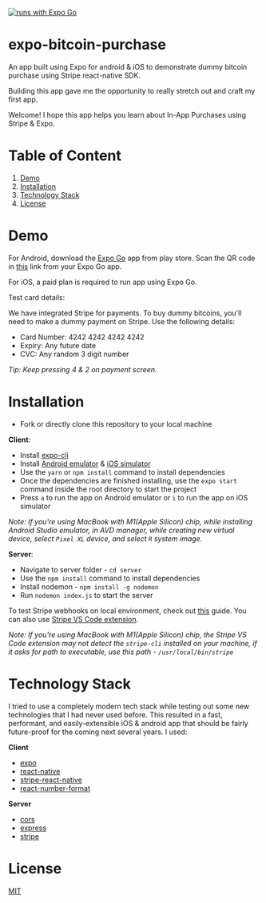 [![runs with Expo Go](https://img.shields.io/badge/Runs%20with%20Expo%20Go-000.svg?style=flat-square&logo=EXPO&labelColor=f3f3f3&logoColor=000)](https://expo.dev/@minith/expo-bitcoin-purchase)

# expo-bitcoin-purchase

An app built using Expo for android & iOS to demonstrate dummy bitcoin purchase using Stripe react-native SDK.

Building this app gave me the opportunity to really stretch out and craft my first app.

Welcome! I hope this app helps you learn about In-App Purchases using Stripe & Expo.

# Table of Content

1. [Demo](#demo)
2. [Installation](#installation)
3. [Technology Stack](#technology-stack)
4. [License](#license)

# Demo

For Android, download the [Expo Go](https://play.google.com/store/apps/details?id=host.exp.exponent) app from play store. Scan the QR code in [this](https://expo.dev/@minith/expo-bitcoin-purchase) link from your Expo Go app.

For iOS, a paid plan is required to run app using Expo Go.

Test card details:

We have integrated Stripe for payments. To buy dummy bitcoins, you'll need to make a dummy payment on Stripe. Use the following details:

- Card Number: 4242 4242 4242 4242
- Expiry: Any future date
- CVC: Any random 3 digit number

_Tip: Keep pressing 4 & 2 on payment screen._

# Installation

- Fork or directly clone this repository to your local machine

**Client**:

- Install [expo-cli](https://www.npmjs.com/package/expo-cli)
- Install [Android emulator](https://docs.expo.dev/workflow/android-studio-emulator/) & [iOS simulator](https://docs.expo.dev/workflow/ios-simulator/)
- Use the `yarn` or `npm install` command to install dependencies
- Once the dependencies are finished installing, use the `expo start` command inside the root directory to start the project
- Press `a` to run the app on Android emulator or `i` to run the app on iOS simulator

_Note: If you're using MacBook with M1(Apple Silicon) chip, while installing Android Studio emulator, in AVD manager, while creating new virtual device, select `Pixel XL` device, and select `R` system image._

**Server**:

- Navigate to server folder - `cd server`
- Use the `npm install` command to install dependencies
- Install nodemon - `npm install -g nodemon`
- Run `nodemon index.js` to start the server

To test Stripe webhooks on local environment, check out [this](https://dashboard.stripe.com/test/webhooks/create?endpoint_location=local) guide. You can also use [Stripe VS Code extension](https://stripe.com/blog/stripe-extension-for-vs-code).

_Note: If you're using MacBook with M1(Apple Silicon) chip, the Stripe VS Code extension may not detect the `stripe-cli` installed on your machine, if it asks for path to executable, use this path - `/usr/local/bin/stripe`_

# Technology Stack

I tried to use a completely modern tech stack while testing out some new technologies that I had never used before. This resulted in a fast, performant, and easily-extensible iOS & android app that should be fairly future-proof for the coming next several years. I used:

**Client**

- [expo](https://github.com/expo/expo)
- [react-native](https://github.com/facebook/react-native)
- [stripe-react-native](https://github.com/stripe/stripe-react-native)
- [react-number-format](https://github.com/s-yadav/react-number-format)

**Server**

- [cors](https://github.com/expressjs/cors)
- [express](https://github.com/expressjs/express)
- [stripe](https://github.com/stripe/stripe-node)

# License

[MIT](https://opensource.org/licenses/MIT)
